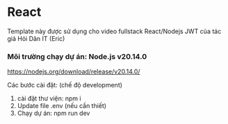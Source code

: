 # React 
Template này được sử dụng cho video fullstack React/Nodejs JWT của tác giả Hỏi Dân IT (Eric)

### Môi trường chạy dự án: Node.js v20.14.0
https://nodejs.org/download/release/v20.14.0/

Các bước cài đặt: (chế độ development)
1. cài đặt thư viện: npm i
2. Update file .env (nếu cần thiết)
3. Chạy dự án: npm run dev


